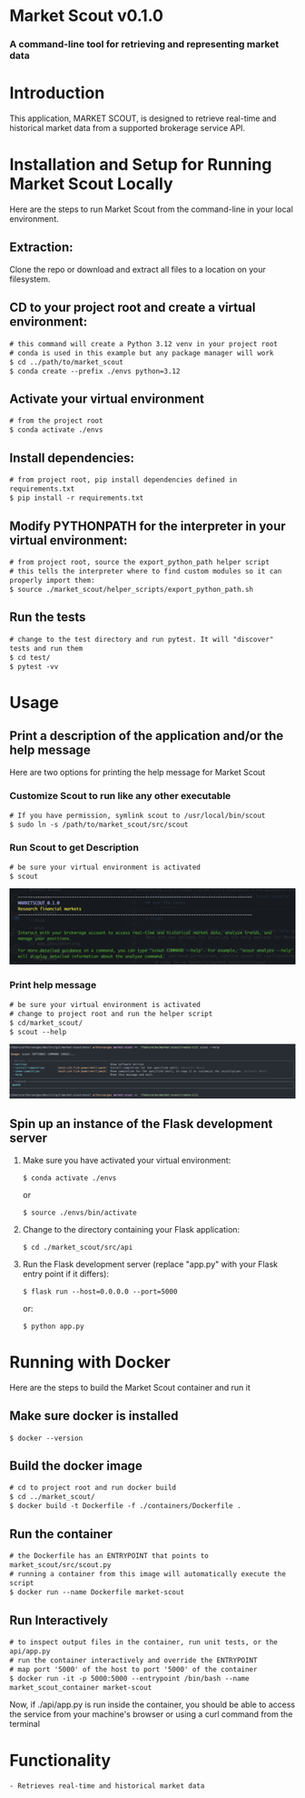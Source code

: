 # Market Scout v0.1.0
### A command-line tool for retrieving and representing market data

# Introduction 

This application, MARKET SCOUT, is designed to retrieve real-time and historical market data from a supported brokerage service API.

# Installation and Setup for Running Market Scout Locally
Here are the steps to run Market Scout from the command-line in your local environment. 
    
## Extraction: 
Clone the repo or download and extract all files to a location on your filesystem.
## CD to your project root and create a virtual environment: 
    # this command will create a Python 3.12 venv in your project root
    # conda is used in this example but any package manager will work
    $ cd ../path/to/market_scout
    $ conda create --prefix ./envs python=3.12
## Activate your virtual environment
    # from the project root
    $ conda activate ./envs
## Install dependencies:
    # from project root, pip install dependencies defined in requirements.txt
    $ pip install -r requirements.txt
## Modify PYTHONPATH for the interpreter in your virtual environment:
    # from project root, source the export_python_path helper script 
    # this tells the interpreter where to find custom modules so it can properly import them:
    $ source ./market_scout/helper_scripts/export_python_path.sh
## Run the tests
    # change to the test directory and run pytest. It will "discover" tests and run them
    $ cd test/
    $ pytest -vv

# Usage

## Print a description of the application and/or the help message
Here are two options for printing the help message for Market Scout

### Customize Scout to run like any other executable
    # If you have permission, symlink scout to /usr/local/bin/scout
    $ sudo ln -s /path/to/market_scout/src/scout

### Run Scout to get Description
    # be sure your virtual environment is activated
    $ scout

![the application description should be here](./img/app_desc20250415.png)

### Print help message
    # be sure your virtual environment is activated
    # change to project root and run the helper script
    $ cd/market_scout/
    $ scout --help

![scout help message should be here](./img/scout_help_msg.png)

## Spin up an instance of the Flask development server
1. Make sure you have activated your virtual environment:
    ```
    $ conda activate ./envs
    ```
   or
    ```
    $ source ./envs/bin/activate
    ```
2. Change to the directory containing your Flask application:
    ```
    $ cd ./market_scout/src/api
    ```
3. Run the Flask development server (replace "app.py" with your Flask entry point if it differs):
    ```
    $ flask run --host=0.0.0.0 --port=5000
    ```
   or:
    ```
    $ python app.py
    ```

# Running with Docker
Here are the steps to build the Market Scout container and run it

## Make sure docker is installed
    $ docker --version

## Build the docker image
    # cd to project root and run docker build
    $ cd ../market_scout/
    $ docker build -t Dockerfile -f ./containers/Dockerfile .

## Run the container
    # the Dockerfile has an ENTRYPOINT that points to market_scout/src/scout.py
    # running a container from this image will automatically execute the script
    $ docker run --name Dockerfile market-scout

## Run Interactively
    # to inspect output files in the container, run unit tests, or the api/app.py
    # run the container interactively and override the ENTRYPOINT
    # map port '5000' of the host to port '5000' of the container
    $ docker run -it -p 5000:5000 --entrypoint /bin/bash --name market_scout_container market-scout

Now, if ./api/app.py is run inside the container, you should be able to access the service from
your machine's browser or using a curl command from the terminal


# Functionality
    - Retrieves real-time and historical market data

